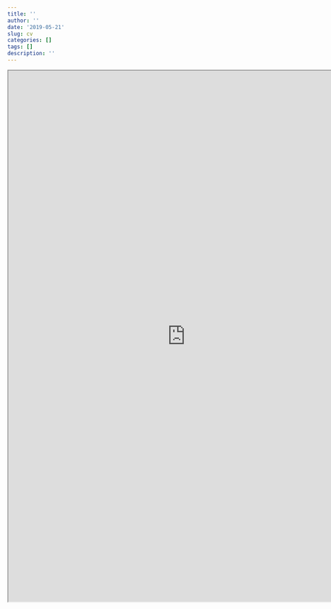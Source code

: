 ```yaml
---
title: ''
author: ''
date: '2019-05-21'
slug: cv
categories: []
tags: []
description: ''
---
```



<iframe src="https://drive.google.com/file/d/1KRzLdPR6YdgOIpD3m6SOwwIyQ4BQA-CE/preview" width="800" height="1200blo"></iframe>
